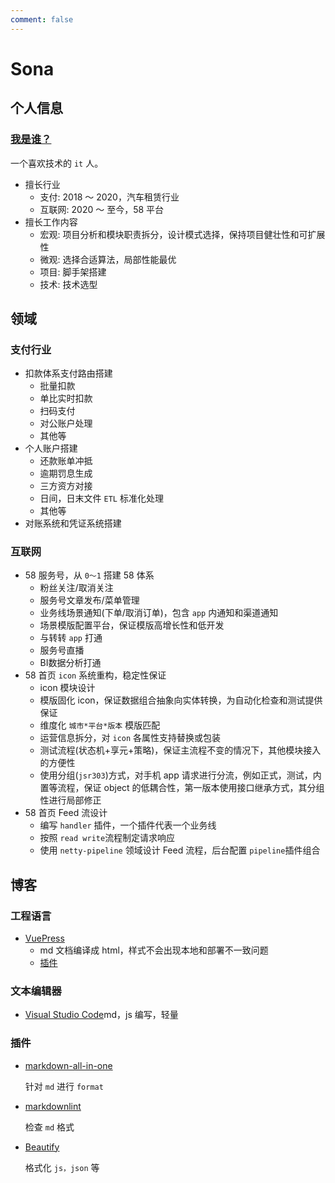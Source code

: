 ```yaml
---
comment: false
---
```


# Sona

## 个人信息

### [我是谁？](./introduction/about-me.md#关于作者)

一个喜欢技术的 `it` 人。

- 擅长行业
  - 支付: 2018 ～ 2020，汽车租赁行业
  - 互联网: 2020 ～ 至今，58 平台
- 擅长工作内容
  - 宏观: 项目分析和模块职责拆分，设计模式选择，保持项目健壮性和可扩展性
  - 微观: 选择合适算法，局部性能最优
  - 项目: 脚手架搭建
  - 技术: 技术选型

## 领域

### 支付行业

- 扣款体系支付路由搭建
  - 批量扣款
  - 单比实时扣款
  - 扫码支付
  - 对公账户处理
  - 其他等
- 个人账户搭建
  - 还款账单冲抵
  - 逾期罚息生成
  - 三方资方对接
  - 日间，日末文件 `ETL` 标准化处理
  - 其他等
- 对账系统和凭证系统搭建

### 互联网

- 58 服务号，从 `0～1` 搭建 58 体系
  - 粉丝关注/取消关注
  - 服务号文章发布/菜单管理
  - 业务线场景通知(下单/取消订单)，包含 `app` 内通知和渠道通知
  - 场景模版配置平台，保证模版高增长性和低开发
  - 与转转 `app` 打通
  - 服务号直播
  - BI数据分析打通
- 58 首页 `icon` 系统重构，稳定性保证
  - icon 模块设计
  - 模版固化 icon，保证数据组合抽象向实体转换，为自动化检查和测试提供保证
  - 维度化 `城市*平台*版本` 模版匹配
  - 运营信息拆分，对 `icon` 各属性支持替换或包装
  - 测试流程(状态机+享元+策略)，保证主流程不变的情况下，其他模块接入的方便性
  - 使用分组(`jsr303`)方式，对手机 app 请求进行分流，例如正式，测试，内置等流程，保证 object 的低耦合性，第一版本使用接口继承方式，其分组性进行局部修正
- 58 首页 Feed 流设计
  - 编写 `handler` 插件，一个插件代表一个业务线
  - 按照 `read write`流程制定请求响应
  - 使用 `netty-pipeline` 领域设计 Feed 流程，后台配置 `pipeline`插件组合

## 博客

### 工程语言

- [VuePress](https://vuepress.vuejs.org/zh/)
  - md 文档编译成 html，样式不会出现本地和部署不一致问题
  - [插件](https://github.com/vuepress/awesome-vuepress#plugins)

### 文本编辑器

- [Visual Studio Code](https://code.visualstudio.com)md，js 编写，轻量

### 插件

- [markdown-all-in-one](https://marketplace.visualstudio.com/items?itemName=yzhang.markdown-all-in-one)

  针对 `md` 进行 `format`
- [markdownlint](https://marketplace.visualstudio.com/items?itemName=DavidAnson.vscode-markdownlint)

  检查 `md` 格式
- [Beautify](https://marketplace.visualstudio.com/items?itemName=HookyQR.beautify)

  格式化 `js，json` 等
